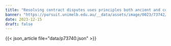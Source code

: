 ```yaml
---
title: "Resolving contract disputes uses principles both ancient and cosmopolitan"
banner: "https://pursuit.unimelb.edu.au/__data/assets/image/0023/73742/Resolving-contract-disputes-uses-principles-both-ancient-and-cosmopolitan_bc65b8b0-2fb5-46a1-8398-89a0167671ca.jpg"
date: 2023-12-15
draft: false
---
```


{{< json_article file="data/p73740.json" >}}